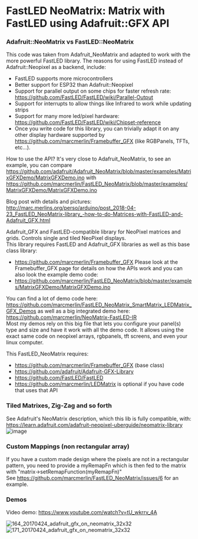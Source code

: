 FastLED NeoMatrix: Matrix with FastLED using Adafruit::GFX API
==============================================================

### Adafruit::NeoMatrix vs FastLED::NeoMatrix

This code was taken from Adafruit_NeoMatrix and adapted to work with the more powerful FastLED library.
The reasons for using FastLED instead of Adafruit::Neopixel as a backend, include:
* FastLED supports more microcontrollers
* Better support for ESP32 than Adafruit::Neopixel
* Support for parallel output on some chips for faster refresh rate: https://github.com/FastLED/FastLED/wiki/Parallel-Output
* Support for interrupts to allow things like Infrared to work while updating strips
* Support for many more led/pixel hardware: https://github.com/FastLED/FastLED/wiki/Chipset-reference
* Once you write code for this library, you can trivially adapt it on any other display hardware supported by https://github.com/marcmerlin/Framebuffer_GFX (like RGBPanels, TFTs, etc...).

How to use the API? It's very close to Adafruit_NeoMatrix, to see an example, you can compare  
https://github.com/adafruit/Adafruit_NeoMatrix/blob/master/examples/MatrixGFXDemo/MatrixGFXDemo.ino
with  
https://github.com/marcmerlin/FastLED_NeoMatrix/blob/master/examples/MatrixGFXDemo/MatrixGFXDemo.ino


Blog post with details and pictures:
http://marc.merlins.org/perso/arduino/post_2018-04-23_FastLED_NeoMatrix-library_-how-to-do-Matrices-with-FastLED-and-Adafruit_GFX.html

Adafruit_GFX and FastLED-compatible library for NeoPixel matrices and grids. Controls single and tiled NeoPixel displays.  
This library requires FastLED and Adafruit_GFX libraries as well as this base class library:
- https://github.com/marcmerlin/Framebuffer_GFX
Please look at the Framebuffer_GFX page for details on how the APIs work and you can also look the example demo code:
- https://github.com/marcmerlin/FastLED_NeoMatrix/blob/master/examples/MatrixGFXDemo/MatrixGFXDemo.ino

You can find a lot of demo code here:
https://github.com/marcmerlin/FastLED_NeoMatrix_SmartMatrix_LEDMatrix_GFX_Demos as well as
a big integrated demo here: https://github.com/marcmerlin/NeoMatrix-FastLED-IR  
Most my demos rely on this big file that lets you configure your panel(s) type and size and have it work with all the demo code. It allows using the exact same code on neopixel arrays, rgbpanels, tft screens, and even your linux computer.

This FastLED_NeoMatrix requires:
- https://github.com/marcmerlin/Framebuffer_GFX (base class)
- https://github.com/adafruit/Adafruit-GFX-Library
- https://github.com/FastLED/FastLED  
- https://github.com/marcmerlin/LEDMatrix is optional if you have code that uses that API


### Tiled Matrixes, Zig-Zag and so forth

See Adafruit's NeoMatrix description, which this lib is fully compatible, with: https://learn.adafruit.com/adafruit-neopixel-uberguide/neomatrix-library
![image](https://user-images.githubusercontent.com/1369412/74280192-202e4300-4cd1-11ea-945c-a06dbdcecb96.png)

### Custom Mappings (non rectangular array)

If you have a custom made design where the pixels are not in a rectangular pattern, you need to provide a myRemapFn which is then fed to the matrix with "matrix->setRemapFunction(myRemapFn)"  
See https://github.com/marcmerlin/FastLED_NeoMatrix/issues/6 for an example.

### Demos

Video demo: https://www.youtube.com/watch?v=tU_wkrrv_4A

![164_20170424_adafruit_gfx_on_neomatrix_32x32](https://user-images.githubusercontent.com/1369412/38774532-5d6b0f2e-4020-11e8-86ef-afdffbeb1e1d.jpg)
![171_20170424_adafruit_gfx_on_neomatrix_32x32](https://user-images.githubusercontent.com/1369412/38774533-5d83d6bc-4020-11e8-95bb-417368143d70.jpg)
